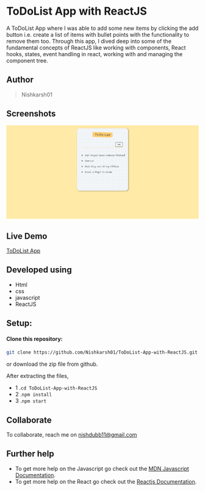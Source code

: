# ToDoList App with ReactJS

A ToDoList App where I was able to add some new items by clicking the add button i.e. create a list of items with bullet points with the functionality to remove them too. 
Through this app, I dived deep into some of the fundamental concepts of ReactJS like working with components, React hooks, states, event handling in react, working with and managing the component tree.  

## Author
> Nishkarsh01

## Screenshots
![App Screenshot](screenshots/1.png)

## Live Demo 
[ToDoList App](https://todolistwithreactjs.herokuapp.com/)

## Developed using
* Html
* css
* javascript
* ReactJS

## Setup:

#### Clone this repository:

```bash
git clone https://github.com/Nishkarsh01/ToDoList-App-with-ReactJS.git
```
or download the zip file from github.

After extracting the files, 

* 1  .``cd ToDoList-App-with-ReactJS`` 
* 2  .``npm install``
* 3  .``npm start``

## Collaborate
To collaborate, reach me on [nishdubb11@gmail.com]()

## Further help

* To get more help on the Javascript go check out the [MDN Javascript Documentation](https://developer.mozilla.org/en-US/docs/Web/JavaScript).
* To get more help on the React go check out the [Reactjs Documentation](https://reactjs.org/docs/getting-started.html).

